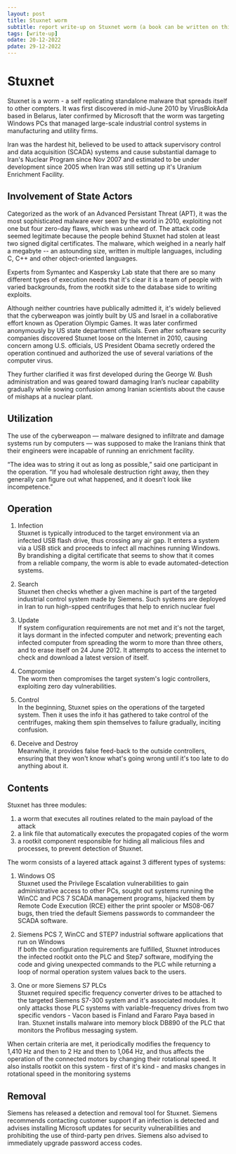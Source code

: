 ```yaml
---
layout: post
title: Stuxnet worm
subtitle: report write-up on Stuxnet worm (a book can be written on this)
tags: [write-up]
odate: 20-12-2022
pdate: 29-12-2022
---
```

# Stuxnet

Stuxnet is a worm - a self replicating standalone malware that spreads itself to other compters. It was first discovered in mid-June 2010 by VirusBlokAda based in Belarus, later confirmed by Microsoft that the worm was targeting Windows PCs that managed large-scale industrial control systems in manufacturing and utility firms.

Iran was the hardest hit, believed to be used to attack supervisory control and data acquisition (SCADA) systems and cause substantial damage to Iran's Nuclear Program since Nov 2007 and estimated to be under development since 2005 when Iran was still setting up it's Uranium Enrichment Facility.

## Involvement of State Actors
Categorized as the work of an Advanced Persistant Threat (APT), it was the most sophisticated malware ever seen by the world in 2010, exploiting not one but four zero-day flaws, which was unheard of. The attack code seemed legitimate because the people behind Stuxnet had stolen at least two signed digital certificates. The malware, which weighed in a nearly half a megabyte -- an astounding size, written in multiple languages, including C, C++ and other object-oriented languages.

Experts from Symantec and Kaspersky Lab state that there are so many different types of execution needs that it's clear it is a team of people with varied backgrounds, from the rootkit side to the database side to writing exploits.

Although neither countries have publically admitted it, it's widely believed that the cyberweapon was jointly built by US and Israel in a collaborative effort known as Operation Olympic Games. It was later confirmed anonymously by US state department officials. Even after software security companies discovered Stuxnet loose on the Internet in 2010, causing concern among U.S. officials, US President Obama secretly ordered the operation continued and authorized the use of several variations of the computer virus.

They further clarified it was first developed during the George W. Bush administration and was geared toward damaging Iran’s nuclear capability gradually while sowing confusion among Iranian scientists about the cause of mishaps at a nuclear plant.

## Utilization
The use of the cyberweapon — malware designed to infiltrate and damage systems run by computers — was supposed to make the Iranians think that their engineers were incapable of running an enrichment facility.

“The idea was to string it out as long as possible,” said one participant in the operation. “If you had wholesale destruction right away, then they generally can figure out what happened, and it doesn’t look like incompetence.”

## Operation

1. Infection \
Stuxnet is typically introduced to the target environment via an infected USB flash drive, thus crossing any air gap. It enters a system via a USB stick and proceeds to infect all machines running Windows. By brandishing a digital certificate that seems to show that it comes from a reliable company, the worm is able to evade automated-detection systems.

2. Search \
Stuxnet then checks whether a given machine is part of  the targeted industrial control system made by Siemens. Such systems are deployed in Iran to run high-spped centrifuges that help to enrich nuclear fuel

3. Update \
If system configuration requirements are not met and it's not the target, it lays dormant in the infected computer and network; preventing each infected computer from spreading the worm to more than three others, and to erase itself on 24 June 2012. It attempts to access the internet to check and download a latest version of itself.

4. Compromise \
The worm then compromises the target system's logic controllers, exploiting zero day vulnerabilities.

5. Control \
In the beginning, Stuxnet spies on the operations of the targeted system. Then it uses the info it has gathered to take control of the centrifuges, making them spin themselves to failure gradually, inciting confusion.

6. Deceive and Destroy \
Meanwhile, it provides false feed-back to the outside controllers, ensuring that they won't know what's going wrong until it's too late to do anything about it.

## Contents
Stuxnet has three modules: 
1. a worm that executes all routines related to the main payload of the attack
2. a link file that automatically executes the propagated copies of the worm
3. a rootkit component responsible for hiding all malicious files and processes, to prevent detection of Stuxnet.

The worm consists of a layered attack against 3 different types of systems:
1. Windows OS \
Stuxnet used the Privilege Escalation vulnerabilities to gain administrative access to other PCs, sought out systems running the WinCC and PCS 7 SCADA management programs, hijacked them by Remote Code Execution (RCE) either the print spooler or MS08-067 bugs, then tried the default Siemens passwords to commandeer the SCADA software.

2. Siemens PCS 7, WinCC and STEP7 industrial software applications that run on Windows \
If both the configuration requirements are fulfilled, Stuxnet introduces the infected rootkit onto the PLC and Step7 software, modifying the code and giving unexpected commands to the PLC while returning a loop of normal operation system values back to the users.

3. One or more Siemens S7 PLCs \
Stuxnet required specific frequency converter drives to be attached to the targeted Siemens S7-300 system and it's associated modules. It only attacks those PLC systems with variable-frequency drives from two specific vendors - Vacon based is Finland and Fararo Paya based in Iran. Stuxnet installs malware into memory block DB890 of the PLC that monitors the Profibus messaging system.

When certain criteria are met, it periodically modifies the frequency to 1,410 Hz and then to 2 Hz and then to 1,064 Hz, and thus affects the operation of the connected motors by changing their rotational speed. It also installs rootkit on this system - first of it's kind - and masks changes in rotational speed in the monitoring systems

## Removal
Siemens has released a detection and removal tool for Stuxnet. Siemens recommends contacting customer support if an infection is detected and advises installing Microsoft updates for security vulnerabilities and prohibiting the use of third-party pen drives. Siemens also advised to immediately upgrade password access codes.